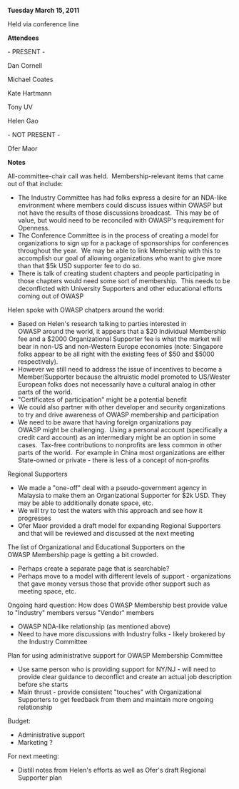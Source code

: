 **Tuesday March 15, 2011**

Held via conference line

**Attendees**

\- PRESENT -

Dan Cornell

Michael Coates

Kate Hartmann

Tony UV

Helen Gao

\- NOT PRESENT -

Ofer Maor


**Notes**

All-committee-chair call was held.  Membership-relevant items that came
out of that include:

  - The Industry Committee has had folks express a desire for an
    NDA-like environment where members could discuss issues within
    OWASP but not have the results of those discussions broadcast. 
    This may be of value, but would need to be reconciled with OWASP's
    requirement for Openness.
  - The Conference Committee is in the process of creating a model for
    organizations to sign up for a package of sponsorships for
    conferences throughout the year.  We may be able to link Membership
    with this to accomplish our goal of allowing organizations who want
    to give more than that $5k USD supporter fee to do so.
  - There is talk of creating student chapters and people participating
    in those chapters would need some sort of membership.  This needs to
    be deconflicted with University Supporters and other educational
    efforts coming out of OWASP

Helen spoke with OWASP chatpers around the world:

  - Based on Helen's research talking to parties interested in
    OWASP around the world, it appears that a $20 Individual Membership
    fee and a $2000 Organizational Supporter fee is what the market will
    bear in non-US and non-Western Europe economies (note: Singapore
    folks appear to be all right with the existing fees of $50 and $5000
    respectively).
  - However we still need to address the issue of incentives to become a
    Member/Supporter because the altruistic model promoted to US/Wester
    European folks does not necessarily have a cultural analog in other
    parts of the world.
  - "Certificates of participation" might be a potential benefit
  - We could also partner with other developer and security
    organizations to try and drive awareness of OWASP membership and
    participation
  - We need to be aware that having foreign organizations pay
    OWASP might be challenging.  Using a personal account (specifically
    a credit card account) as an intermediary might be an option in some
    cases.  Tax-free contributions to nonprofits are less common in
    other parts of the world.  For example in China most organizations
    are either State-owned or private - there is less of a concept of
    non-profits

Regional Supporters

  - We made a "one-off" deal with a pseudo-government agency in Malaysia
    to make them an Organizational Supporter for $2k USD. They may be
    able to additionally donate space, etc.
  - We will try to test the waters with this approach and see how it
    progresses
  - Ofer Maor provided a draft model for expanding Regional Supporters
    and that will be reviewed and discussed at the next meeting

The list of Organizational and Educational Supporters on the
OWASP Membership page is getting a bit crowded.

  - Perhaps create a separate page that is searchable?
  - Perhaps move to a model with different levels of support -
    organizations that gave money versus those that provide other
    support such as meeting space, etc.

Ongoing hard question: How does OWASP Membership best provide value to
"Industry" members versus "Vendor" members

  - OWASP NDA-like relationship (as mentioned above)
  - Need to have more discussions with Industry folks - likely brokered
    by the Industry Committee

Plan for using administrative support for OWASP Membership Committee

  - Use same person who is providing support for NY/NJ - will need to
    provide clear guidance to deconflict and create an actual job
    description before she starts
  - Main thrust - provide consistent "touches" with Organizational
    Supporters to get feedback from them and maintain more ongoing
    relationship

Budget:

  - Administrative support
  - Marketing ?

For next meeting:

  - Distill notes from Helen's efforts as well as Ofer's draft Regional
    Supporter plan